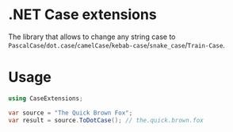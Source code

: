 # .NET Case extensions

The library that allows to change any string case to `PascalCase`/`dot.case`/`camelCase`/`kebab-case`/`snake_case`/`Train-Case`.

# Usage

```csharp
using CaseExtensions;

var source = "The Quick Brown Fox";
var result = source.ToDotCase(); // the.quick.brown.fox
```